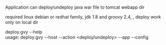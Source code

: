 Application can deploy/undeploy java war file to tomcat webapp dir  
  
required linux debian or redhat family, jdk 1.8 and groovy 2.4, , deploy work only on local dir  
  
deploy.gvy --help  
usage: deploy.gvy --host <host> --action <deploy/undeploy> --app <war filepath> --config <script config path>  
 -a,--app <app>             application war file path  
 -ac,--action <action>      Action: deploy or undeploy application  
 -c,--config <config>       config file  
 -h,--help                  Show usage information  
 -hn,--host <host>          hostname for application server  
 -p,--password <password>   tomcat password  
 -u,--username <username>   tomcat username  
  
   
tested on https://github.com/myCustomDemo/servlet
